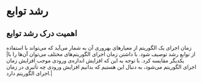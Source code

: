 # رشد توابع

## اهمیت درک رشد توابع

 زمان اجرای یک الگوریتم از معیارهای بهر‌وری آن به شمار می‌آید که می‌تواند با استفاده از توابع رشد توصیف شود. با داشتن زمان اجرای الگوریتم‌های مختلف می‌توان آن‌ها را با\| یکدیگر مقایسه کرد. با توجه به این که افزایش اندازه‌ی ورودی موجب افزایش زمان اجرای الگوریتم می‌شود، به دنبال این هستیم که بدانیم افزایش ورودی چه تأثیری در زمان اجرای الگوریتم دارد.\|

